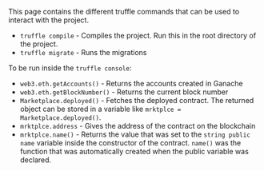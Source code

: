 This page contains the different truffle commands that can be used to interact with the project. 

- `truffle compile` - Compiles the project. Run this in the root directory of the project.
- `truffle migrate` - Runs the migrations

To be run inside the `truffle console`:

- `web3.eth.getAccounts()` - Returns the accounts created in Ganache
- `web3.eth.getBlockNumber()` - Returns the current block number
- `Marketplace.deployed()` - Fetches the deployed contract. The returned object can be stored in a variable like `mrktplce = Marketplace.deployed()`.
- `mrktplce.address` - Gives the address of the contract on the blockchain
- `mrktplce.name()` - Returns the value that was set to the `string public name` variable inside the constructor of the contract. `name()` was the function that was automatically created when the public variable was declared.